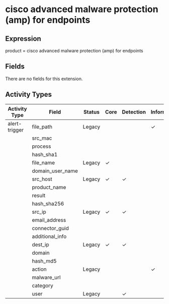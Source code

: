 cisco advanced malware protection (amp) for endpoints
=====================================================

Expression
----------

product = cisco advanced malware protection (amp) for endpoints

Fields
------

There are no fields for this extension.

Activity Types
--------------

| Activity Type | Field            | Status | Core     | Detection | Informational |
| ------------- | ---------------- | ------ | -------- | --------- | ------------- |
| alert-trigger | file_path        | Legacy |          |           | &#10003;      |
|               | src_mac          |        |          |           |               |
|               | process          |        |          |           |               |
|               | hash_sha1        |        |          |           |               |
|               | file_name        | Legacy | &#10003; |           |               |
|               | domain_user_name |        |          |           |               |
|               | src_host         | Legacy | &#10003; | &#10003;  |               |
|               | product_name     |        |          |           |               |
|               | result           |        |          |           |               |
|               | hash_sha256      |        |          |           |               |
|               | src_ip           | Legacy | &#10003; | &#10003;  |               |
|               | email_address    |        |          |           |               |
|               | connector_guid   |        |          |           |               |
|               | additional_info  |        |          |           |               |
|               | dest_ip          | Legacy | &#10003; | &#10003;  |               |
|               | domain           |        |          |           |               |
|               | hash_md5         |        |          |           |               |
|               | action           | Legacy |          |           | &#10003;      |
|               | malware_url      |        |          |           |               |
|               | category         |        |          |           |               |
|               | user             | Legacy |          | &#10003;  |               |

